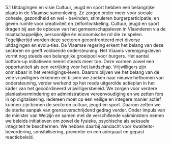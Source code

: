 5.1 Uitdagingen en visie Cultuur, jeugd en sport hebben een belangrijke plaats in de Vlaamse samenleving. Ze zorgen onder meer voor sociale cohesie, gezondheid en wel - bevinden, stimuleren burgerparticipatie, en geven ruimte voor creativiteit en zelfontwikkeling. Cultuur, jeugd en sport dragen bij aan de opbouw van het gemeenschapsleven in Vlaanderen via de maatschappelijke, persoonlijke én economische rol die ze spelen. Tegelijkertijd worden deze sectoren geconfronteerd met diverse uitdagingen en evolu-ties. De Vlaamse regering erkent het belang van deze sectoren en geeft voldoende ondersteuning. Het Vlaams verenigingsleven vormt nog steeds een belangrijke groeipool voor burgers. Het aantal bottom-up initiatieven neemt steeds meer toe. Deze vormen zowel een opportuniteit als een verrijking voor het landschap. Vrijwilligers zijn onmisbaar in het verenigings-leven. Daarom blijven we het belang van de vele vrijwilligers erkennen en blijven we zoeken naar nieuwe hefbomen van ondersteuning, verder werkend op het reeds uitgerolde actieplan in het kader van het gecoördineerd vrijwilligersbeleid. We zorgen voor verdere planlastvermindering en administratieve vereenvoudiging en we zetten fors in op digitalisering. Iedereen moet op een veilige en integere manier actief kunnen zijn binnen de sectoren cultuur, jeugd en sport. Daarom zetten we de sterke aanpak van grensoverschrijdend gedrag verder. Onder impuls van de minister van Welzijn en samen met de verschillende vakministers nemen we beleids initiatieven om zowel de fysieke, psychische als seksuele integriteit te beschermen. We hebben daarbij aandacht voor kwaliteits-bevordering, sensibilisering, preventie en een adequaat en gepast reactiebeleid. 